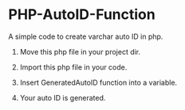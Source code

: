 # PHP-AutoID-Function
A simple code to create varchar auto ID in php.

1. Move this php file in your project dir.

2. Import this php file in your code.

3. Insert GeneratedAutoID function into a variable.

4. Your auto ID is generated.

